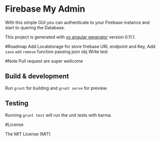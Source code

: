 # Firebase My Admin
With this simple GUI you can authenticate to your Firebase instance and start to quering the Database.

This project is generated with [yo angular generator](https://github.com/yeoman/generator-angular)
version 0.11.1.

#Roadmap
Add Localstorage for store firebase URL endpoint and Key,
Add `save` `add` `remove` function passing json obj
Write test

#Note
Pull request are super wellcome

## Build & development

Run `grunt` for building and `grunt serve` for preview.

## Testing

Running `grunt test` will run the unit tests with karma.

#License

The MIT License (MIT)
